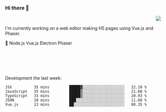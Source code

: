 ### Hi there 👋

<img align="right" src="https://github-readme-stats.vercel.app/api?username=jasonpanggo"/>

<br>
<p align="left">
I'm currently working on a web editor making H5 pages using Vue.js and Phaser.
</p>
<p align="left">
📖 Node.js Vue.js Electron Phaser
</p>
<br>
<br>
<br>
<br>

Development the last week:
<!--START_SECTION:waka-->
```text
JSX          35 mins         █████▓░░░░░░░░░░░░░░░░░░░   22.10 % 
JavaScript   35 mins         █████▒░░░░░░░░░░░░░░░░░░░   21.68 % 
TypeScript   33 mins         █████▒░░░░░░░░░░░░░░░░░░░   20.93 % 
JSON         18 mins         ███░░░░░░░░░░░░░░░░░░░░░░   11.68 % 
Vue.js       13 mins         ██░░░░░░░░░░░░░░░░░░░░░░░   08.35 % 
```
<!--END_SECTION:waka-->

<!--
**JASONPANGGO/jasonpanggo** is a ✨ _special_ ✨ repository because its `README.md` (this file) appears on your GitHub profile.

Here are some ideas to get you started:

- 🔭 I’m currently working on ...
- 🌱 I’m currently learning ...
- 👯 I’m looking to collaborate on ...
- 🤔 I’m looking for help with ...
- 💬 Ask me about ...
- 📫 How to reach me: ...
- 😄 Pronouns: ...
- ⚡ Fun fact: ...
-->
